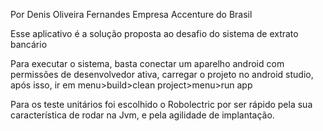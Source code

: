 Por Denis Oliveira Fernandes
Empresa Accenture do Brasil

Esse aplicativo é a solução proposta ao desafio do sistema de extrato bancário

Para executar o sistema, basta conectar um aparelho android com permissões de desenvolvedor ativa, carregar o projeto no android studio, após isso, ir em menu>build>clean project>menu>run app

Para os teste unitários foi escolhido o Robolectric por ser rápido pela sua característica de rodar na Jvm, e pela agilidade de implantação.